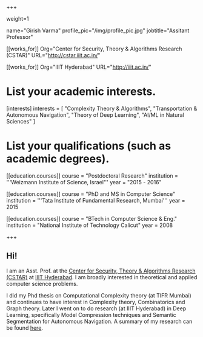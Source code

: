 +++

weight=1


name="Girish  Varma"
profile_pic="/img/profile_pic.jpg"
jobtitle="Assitant Professor"

[[works_for]]
Org="Center for Security, Theory & Algorithms Research (CSTAR)"
URL="http://cstar.iiit.ac.in/"


[[works_for]]
Org="IIIT Hyderabad"
URL="http://iiit.ac.in/"


# List your academic interests.
[interests]
  interests = [
    "Complexity Theory & Algorithms",
    "Transportation & Autonomous Navigation",
    "Theory of Deep Learning",
    "AI/ML in Natural Sciences"
]

# List your qualifications (such as academic degrees).

[[education.courses]]
  course = "Postdoctoral Research"
  institution = '''Weizmann Institute of Science, Israel'''
  year = "2015 - 2016"

[[education.courses]]
  course = "PhD and MS in Computer Science"
  institution = '''Tata Institute of Fundamental Research, Mumbai'''
  year = 2015

[[education.courses]]
  course = "BTech in Computer Science & Eng."
  institution = "National Institute of Technology Calicut"
  year = 2008

+++


<h2>Hi!</h2>

I am an Asst. Prof. at the [Center for Security, Theory & Algorithms Research (CSTAR)](http://cstar.iiit.ac.in/) at [IIIT Hyderabad](http://iiit.ac.in/).  I am broadly interested in theoretical and applied computer science problems. 

I did my Phd thesis on Computational Complexity theory (at TIFR Mumbai) and continues to have interest in Complexity theory, Combinatorics and Graph theory. Later I went on to do research (at IIIT Hyderabad) in Deep Learning, specifically Model Compression techniques and Semantic Segmentation for Autonomous Navigation. A summary of my research can be found [here](https://docs.google.com/presentation/d/e/2PACX-1vRWkBqM6TOI8dT5VPSGjSZnrtiVGPjBFSwn7gF8cv-E8am32bxcZh-akJPobQulytrzo2qq3acLiLrO/pub?start=false&loop=false&delayms=3000).

